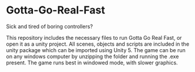 # Gotta-Go-Real-Fast
Sick and tired of boring controllers? 

This repository includes the necessary files to run Gotta Go Real Fast, or open it as a unity project.  All scenes, objects and scripts are included in the unity package which can be imported using Unity 5.  The game can be run on any windows computer by unzipping the folder and running the .exe present.  The game runs best in windowed mode, with slower graphics.
